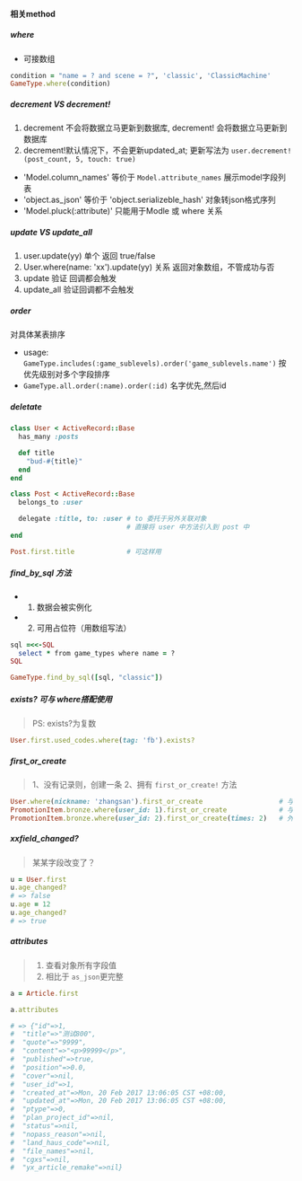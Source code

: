 #### 相关method

##### where
- 可接数组
```ruby
condition = "name = ? and scene = ?", 'classic', 'ClassicMachine'
GameType.where(condition)
```
##### decrement VS decrement!
1. decrement 不会将数据立马更新到数据库, decrement! 会将数据立马更新到数据库
2. decrement!默认情况下，不会更新updated_at; 更新写法为 `user.decrement!(post_count, 5, touch: true)`

- 'Model.column_names'  等价于  `Model.attribute_names` 展示model字段列表
- 'object.as_json' 等价于 'object.serializeble_hash' 对象转json格式序列
- 'Model.pluck(:attribute)' 只能用于Modle 或 where 关系

##### update VS update_all
1. user.update(yy) 单个 返回 true/false
2. User.where(name: 'xx').update(yy) 关系 返回对象数组，不管成功与否
3. update 验证 回调都会触发
4. update_all 验证回调都不会触发

##### order 
对具体某表排序
- usage: `GameType.includes(:game_sublevels).order('game_sublevels.name')`
按优先级别对多个字段排序
- `GameType.all.order(:name).order(:id)` 名字优先,然后id


##### deletate
```ruby
class User < ActiveRecord::Base
  has_many :posts

  def title
    "bud-#{title}"
  end
end

class Post < ActiveRecord::Base
  belongs_to :user

  delegate :title, to: :user # to 委托于另外关联对象
                             # 直接将 user 中方法引入到 post 中
end

Post.first.title             # 可这样用
```

##### find_by_sql 方法
- 1. 数据会被实例化
- 2. 可用占位符（用数组写法）
```ruby
sql =<<-SQL
  select * from game_types where name = ?
SQL

GameType.find_by_sql([sql, "classic"])
```

##### exists? 可与 where搭配使用
> PS: exists?为复数
```ruby
User.first.used_codes.where(tag: 'fb').exists?
```

##### first_or_create
> 1、没有记录则，创建一条
> 2、拥有 `first_or_create!` 方法
```ruby
User.where(nickname: 'zhangsan').first_or_create                   # 与where搭配
PromotionItem.bronze.where(user_id: 1).first_or_create             # 与 enum（bronze为促销条目状态）搭配
PromotionItem.bronze.where(user_id: 2).first_or_create(times: 2)   # 外部还可接参数
```

##### xxfield_changed?
> 某某字段改变了？
```ruby
u = User.first
u.age_changed?
# => false
u.age = 12
u.age_changed?
# => true
```

##### attributes 
> 1. 查看对象所有字段值
> 2. 相比于 `as_json`更完整
```ruby
a = Article.first

a.attributes

# => {"id"=>1,
#  "title"=>"测试800",
#  "quote"=>"9999",
#  "content"=>"<p>99999</p>",
#  "published"=>true,
#  "position"=>0.0,
#  "cover"=>nil,
#  "user_id"=>1,
#  "created_at"=>Mon, 20 Feb 2017 13:06:05 CST +08:00,
#  "updated_at"=>Mon, 20 Feb 2017 13:06:05 CST +08:00,
#  "ptype"=>0,
#  "plan_project_id"=>nil,
#  "status"=>nil,
#  "nopass_reason"=>nil,
#  "land_haus_code"=>nil,
#  "file_names"=>nil,
#  "cgxs"=>nil,
#  "yx_article_remake"=>nil}
```




